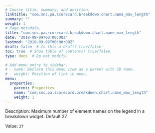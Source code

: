 ```yaml
---
# Course title, summary, and position.
linktitle: "com.snc.pa.scorecard.breakdown.chart.name_max_length"
summary: ""
weight: 1
# Page metadata.
title: "com.snc.pa.scorecard.breakdown.chart.name_max_length"
date: "2018-09-09T00:00:00Z"
lastmod: "2018-09-09T00:00:00Z"
draft: false  # Is this a draft? true/false
toc: true  # Show table of contents? true/false
type: docs  # Do not modify.

# Add menu entry to sidebar.
# - name: Declare this menu item as a parent with ID name.
# - weight: Position of link in menu.
menu:
  properties:
    parent: Properties
    name: "com.snc.pa.scorecard.breakdown.chart.name_max_length"
    weight: 1
---
```


Description: Maximum number of element names on the legend in a breakdown widget. Default 27.


Value: `27`
